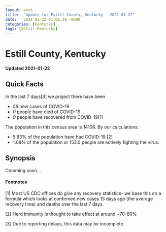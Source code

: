 ```yaml
---
layout: post
title:  "Update for Estill County, Kentucky - 2021-01-22"
date:   2021-01-22 01:01:29 -0600
categories: [Kentucky]
tags: [Estill-Kentucky]
---
```


# Estill County, Kentucky
#### Updated 2021-01-22

## Quick Facts

In the last 7 days[3] we project there have been
- *56* new cases of COVID-19
- *0* people have died of COVID-19
- *0* people have recovered from COVID-19[1]

The population in this census area is 14106. By our calculations:
- 5.83% of the population have had COVID-19.[2]
- 1.08% of the population or 153.0 people are actively fighting the virus.

## Synopsis

Comming soon...


#### Footnotes

[1] Most US CDC offices do give any recovery statistics- we base this on a formula which looks at confirmed new cases
15 days ago (the average recovery time) and deaths over the last 7 days.

[2] Herd Immunity is thought to take effect at around ~70-80%

[3] Due to reporting delays, this data may be incomplete.
 
    